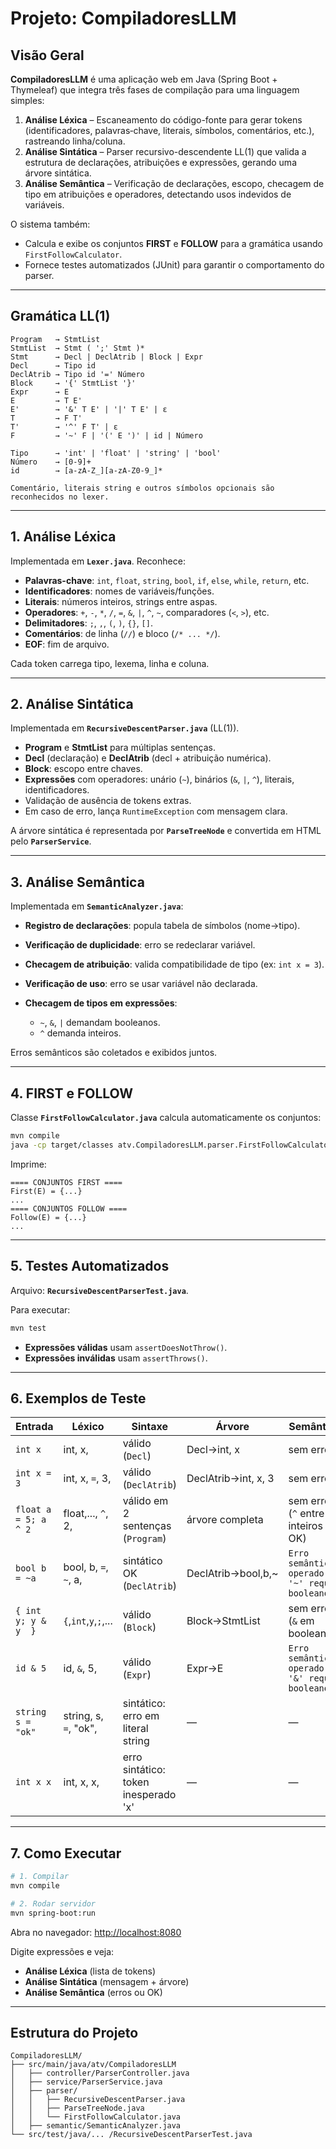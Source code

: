 # Projeto: CompiladoresLLM

## Visão Geral

**CompiladoresLLM** é uma aplicação web em Java (Spring Boot + Thymeleaf) que integra três fases de compilação para uma linguagem simples:

1. **Análise Léxica** – Escaneamento do código-fonte para gerar tokens (identificadores, palavras‑chave, literais, símbolos, comentários, etc.), rastreando linha/coluna.
2. **Análise Sintática** – Parser recursivo-descendente LL(1) que valida a estrutura de declarações, atribuições e expressões, gerando uma árvore sintática.
3. **Análise Semântica** – Verificação de declarações, escopo, checagem de tipo em atribuições e operadores, detectando usos indevidos de variáveis.

O sistema também:

* Calcula e exibe os conjuntos **FIRST** e **FOLLOW** para a gramática usando `FirstFollowCalculator`.
* Fornece testes automatizados (JUnit) para garantir o comportamento do parser.

---

## Gramática LL(1)

```bnf
Program   → StmtList
StmtList  → Stmt ( ';' Stmt )*
Stmt      → Decl | DeclAtrib | Block | Expr
Decl      → Tipo id
DeclAtrib → Tipo id '=' Número
Block     → '{' StmtList '}'
Expr      → E
E         → T E'
E'        → '&' T E' | '|' T E' | ε
T         → F T'
T'        → '^' F T' | ε
F         → '~' F | '(' E ')' | id | Número

Tipo      → 'int' | 'float' | 'string' | 'bool'
Número    → [0-9]+
id        → [a-zA-Z_][a-zA-Z0-9_]*

Comentário, literais string e outros símbolos opcionais são reconhecidos no lexer.
```

---

## 1. Análise Léxica

Implementada em **`Lexer.java`**. Reconhece:

* **Palavras-chave**: `int`, `float`, `string`, `bool`, `if`, `else`, `while`, `return`, etc.
* **Identificadores**: nomes de variáveis/funções.
* **Literais**: números inteiros, strings entre aspas.
* **Operadores**: `+`, `-`, `*`, `/`, `=`, `&`, `|`, `^`, `~`, comparadores (`<`, `>`), etc.
* **Delimitadores**: `;`, `,`, `(`, `)`, `{}`, `[]`.
* **Comentários**: de linha (`//`) e bloco (`/* ... */`).
* **EOF**: fim de arquivo.

Cada token carrega tipo, lexema, linha e coluna.

---

## 2. Análise Sintática

Implementada em **`RecursiveDescentParser.java`** (LL(1)).

* **Program** e **StmtList** para múltiplas sentenças.
* **Decl** (declaração) e **DeclAtrib** (decl + atribuição numérica).
* **Block**: escopo entre chaves.
* **Expressões** com operadores: unário (`~`), binários (`&`, `|`, `^`), literais, identificadores.
* Validação de ausência de tokens extras.
* Em caso de erro, lança `RuntimeException` com mensagem clara.

A árvore sintática é representada por **`ParseTreeNode`** e convertida em HTML pelo **`ParserService`**.

---

## 3. Análise Semântica

Implementada em **`SemanticAnalyzer.java`**:

* **Registro de declarações**: popula tabela de símbolos (nome→tipo).
* **Verificação de duplicidade**: erro se redeclarar variável.
* **Checagem de atribuição**: valida compatibilidade de tipo (ex: `int x = 3`).
* **Verificação de uso**: erro se usar variável não declarada.
* **Checagem de tipos em expressões**:

  * `~`, `&`, `|` demandam booleanos.
  * `^` demanda inteiros.

Erros semânticos são coletados e exibidos juntos.

---

## 4. FIRST e FOLLOW

Classe **`FirstFollowCalculator.java`** calcula automaticamente os conjuntos:

```bash
mvn compile
java -cp target/classes atv.CompiladoresLLM.parser.FirstFollowCalculator
```

Imprime:

```
==== CONJUNTOS FIRST ====
First(E) = {...}
...
==== CONJUNTOS FOLLOW ====
Follow(E) = {...}
...
```

---

## 5. Testes Automatizados

Arquivo: **`RecursiveDescentParserTest.java`**.

Para executar:

```bash
mvn test
```

* **Expressões válidas** usam `assertDoesNotThrow()`.
* **Expressões inválidas** usam `assertThrows()`.

---

## 6. Exemplos de Teste

| Entrada               | Léxico                    | Sintaxe                              | Árvore              | Semântico                                        |
| --------------------- | ------------------------- | ------------------------------------ | ------------------- | ------------------------------------------------ |
| `int x `              | int, x,                   | válido (`Decl`)                      | Decl→int, x         | sem erros                                        |
| `int x = 3 `          | int, x, `=`, 3,           | válido (`DeclAtrib`)                 | DeclAtrib→int, x, 3 | sem erros                                        |
| `float a = 5; a ^ 2 ` | float,..., `^`, 2,        | válido em 2 sentenças (`Program`)    | árvore completa     | sem erros (`^` entre inteiros OK)                |
| `bool b = ~a `        | bool, b, `=`, `~`, a,     | sintático OK (`DeclAtrib`)           | DeclAtrib→bool,b,\~ | `Erro semântico: operador '~' requer booleano.`  |
| `{ int y; y & y  }`   | `{`,`int`,`y`,`;`,...     | válido (`Block`)                     | Block→StmtList      | sem erros (`&` em booleanos)                     |
| `id & 5 `             | id, `&`, 5,               | válido (`Expr`)                      | Expr→E              | `Erro semântico: operador '&' requer booleanos.` |
| `string s = "ok" `    | string, s, `=`, "ok",     | sintático: erro em literal string    | —                   | —                                                |
| `int x x `            | int, x, x,                | erro sintático: token inesperado 'x' | —                   | —                                                |

---

## 7. Como Executar

```bash
# 1. Compilar
mvn compile

# 2. Rodar servidor
mvn spring-boot:run
```

Abra no navegador: [http://localhost:8080](http://localhost:8080)

Digite expressões e veja:

* **Análise Léxica** (lista de tokens)
* **Análise Sintática** (mensagem + árvore)
* **Análise Semântica** (erros ou OK)

---

## Estrutura do Projeto

```
CompiladoresLLM/
├── src/main/java/atv/CompiladoresLLM
│   ├── controller/ParserController.java
│   ├── service/ParserService.java
│   ├── parser/
│   │   ├── RecursiveDescentParser.java
│   │   ├── ParseTreeNode.java
│   │   └── FirstFollowCalculator.java
│   ├── semantic/SemanticAnalyzer.java
└── src/test/java/... /RecursiveDescentParserTest.java
```
